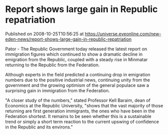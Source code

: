 # Report shows large gain in Republic repatriation
Published on 2008-10-25T10:56:25 at https://universe.eveonline.com/new-eden-news/report-shows-large-gain-in-republic-repatriation

Pator - The Republic Government today released the latest report on immigration figures which continued to show a dramatic decline in emigration from the Republic, coupled with a steady rise in Minmatar returning to the Republic from the Federation.

Although experts in the field predicted a continuing drop in emigration numbers due to the positive industrial news, continuing unity from the government and the growing optimism of the general populace saw a surprising gain in immigration from the Federation.

"A closer study of the numbers," stated Professor Kell Baraim, dean of Economics at the Republic University, "shows that the vast majority of those returning are first generation immigrants, the ones who have been in the Federation shortest. It remains to be seen whether this is a sustainable trend or simply a short term reaction to the current upswing of confidence in the Republic and its environs."
